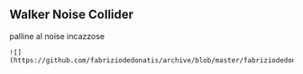 ## Walker Noise Collider  
  
  palline al noise incazzose  
    
    ![](https://github.com/fabriziodedonatis/archive/blob/master/fabriziodedonatis/Codice/P5_esercizi/Walk_Noise_Collid/img/walker%20noise%20collide.PNG)
